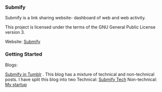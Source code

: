 ### Submify

Submify is a link sharing website- dashboard of web and web activity.

This project is licensed under the terms of the GNU General Public License version 3.

Website: [Submify](http://submify.com)

### Getting Started

Blogs:

[Submify in Tumblr](http://submify.tumblr.com) . This blog has a mixture of technical and non-technical posts.
I have split this blog into two 
Technical: [Submify Tech](http://submify-tech.quora.com)
Non-technical: [My startup](http://vysakh.quora.com)	
